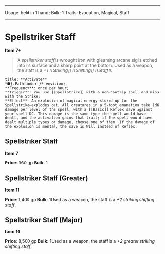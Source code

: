 
---
Usage: held in 1 hand;
Bulk: 1
Traits: Evocation, Magical, Staff

---

# Spellstriker Staff

**Item 7+**

> A *spellstriker staff* is wrought iron with gleaming arcane sigils etched into its surface and a sharp point at the bottom. Used as a weapon, the staff is a *+1 [[Striking]] [[Shifting]] [[Staff]]*.

```ad-embed-ability
title: **Activate**
*⭓{.Pathfinder }* envision; 
**Frequency**: once per hour;
**Trigger**: You use [[Spellstrike]] with a non-cantrip spell and miss with the Strike;
**Effect**: An explosion of magical energy—stored up for the Spellstrike—explodes out. All creatures in a 5-foot emanation take 1d6 damage per level of the spell, with a [[Basic]] Reflex save against your spell DC. This damage is the same type the spell would have dealt, and the activation gains that trait; if the spell would have dealt multiple types of damage, choose one of them. If the damage of the explosion is mental, the save is Will instead of Reflex.

```

## Spellstriker Staff

**Item 7**

**Price**: 360 gp
**Bulk**: 1

## Spellstriker Staff (Greater)

**Item 11**

**Price**: 1,400 gp
**Bulk**: 1Used as a weapon, the staff is a *+2 striking shifting staff*.

## Spellstriker Staff (Major)

**Item 16**

**Price**: 8,500 gp
**Bulk**: 1Used as a weapon, the staff is a *+2 greater striking shifting staff*.

